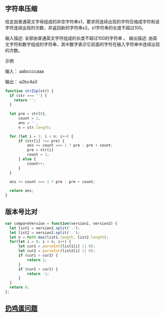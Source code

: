 ## 字符串压缩
给定由普通英文字母组成的非空字符串s1，要求将连续出现的字符压缩成字符和该字符连续出现的次数，并返回新的字符串s2。s1字符串的长度不超过100。

输入描述: 
全部由普通英文字符组成的长度不超过100的字符串 。
输出描述: 
由英文字符和数字组成的字符串，其中数字表示它前面的字符在输入字符串中连续出现的次数。

示例

输入：
aabccccaaa 

输出：
a2bc4a3 

```js
function strZip(str) {
  if (str === '') {
    return '';
  }
  
  let pre = str[0], 
      count = 1,
      ans = '', 
      n = str.length;

  for (let i = 1; i < n; i++) {
      if (str[i] !== pre) {
          ans += count === 1 ? pre : pre + count;
          pre = str[i]
          count = 1;
      } else {
          count++;
      }
  }

  ans += count === 1 ? pre : pre + count;
  
  return ans;
}
```

## 版本号比对

```js
var compareVersion = function(version1, version2) {
  let list1 = version1.split('.');
  let list2 = version2.split('.');
  let n = Math.max(list1.length, list2.length);
  for(let i = 0; i < n; i++) {
      let cur1 = parseInt(list1[i] || 0);
      let cur2 = parseInt(list2[i] || 0);
      if (cur1 > cur2) {
          return 1;
      }
      if (cur2 > cur1) {
          return -1;
      }
  }
  return 0;
};
```

## [扔鸡蛋问题](https://leetcode-cn.com/problems/super-egg-drop/)